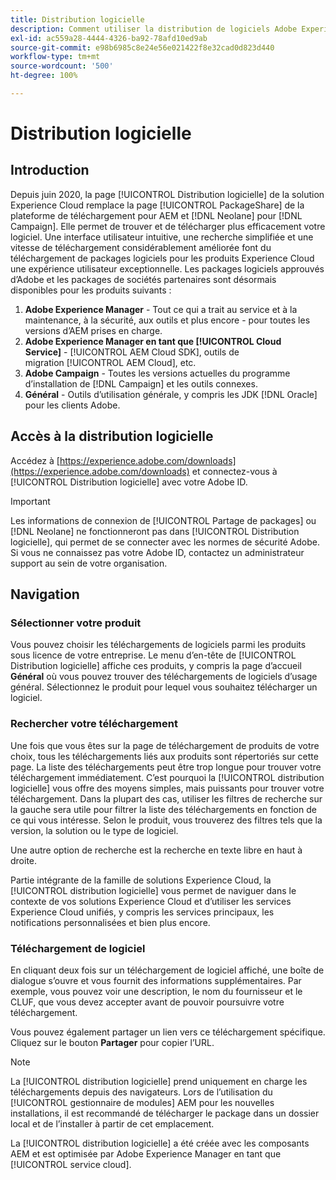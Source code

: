 ```yaml
---
title: Distribution logicielle
description: Comment utiliser la distribution de logiciels Adobe Experience Cloud
exl-id: ac559a28-4444-4326-ba92-78afd10ed9ab
source-git-commit: e98b6985c8e24e56e021422f8e32cad0d823d440
workflow-type: tm+mt
source-wordcount: '500'
ht-degree: 100%

---
```


# Distribution logicielle

## Introduction

Depuis juin 2020, la page [!UICONTROL Distribution logicielle] de la solution Experience Cloud remplace la page [!UICONTROL PackageShare] de la plateforme de téléchargement pour AEM et [!DNL Neolane] pour [!DNL Campaign]. Elle permet de trouver et de télécharger plus efficacement votre logiciel. Une interface utilisateur intuitive, une recherche simplifiée et une vitesse de téléchargement considérablement améliorée font du téléchargement de packages logiciels pour les produits Experience Cloud une expérience utilisateur exceptionnelle. Les packages logiciels approuvés d’Adobe et les packages de sociétés partenaires sont désormais disponibles pour les produits suivants :

1. **Adobe Experience Manager** - Tout ce qui a trait au service et à la maintenance, à la sécurité, aux outils et plus encore - pour toutes les versions d’AEM prises en charge.
1. **Adobe Experience Manager en tant que [!UICONTROL Cloud Service]** - [!UICONTROL AEM Cloud SDK], outils de migration [!UICONTROL AEM Cloud], etc.
1. **Adobe Campaign** - Toutes les versions actuelles du programme d’installation de [!DNL Campaign] et les outils connexes.
1. **Général** - Outils d’utilisation générale, y compris les JDK [!DNL Oracle] pour les clients Adobe.

## Accès à la distribution logicielle

Accédez à [https://experience.adobe.com/downloads](https://experience.adobe.com/downloads) et connectez-vous à [!UICONTROL Distribution logicielle] avec votre Adobe ID.

>[!IMPORTANT]
>
>Les informations de connexion de [!UICONTROL Partage de packages] ou [!DNL Neolane] ne fonctionneront pas dans [!UICONTROL Distribution logicielle], qui permet de se connecter avec les normes de sécurité Adobe. Si vous ne connaissez pas votre Adobe ID, contactez un administrateur support au sein de votre organisation.

## Navigation

### Sélectionner votre produit

Vous pouvez choisir les téléchargements de logiciels parmi les produits sous licence de votre entreprise. Le menu d’en-tête de [!UICONTROL Distribution logicielle] affiche ces produits, y compris la page d’accueil **Général** où vous pouvez trouver des téléchargements de logiciels d’usage général. Sélectionnez le produit pour lequel vous souhaitez télécharger un logiciel.

### Rechercher votre téléchargement

Une fois que vous êtes sur la page de téléchargement de produits de votre choix, tous les téléchargements liés aux produits sont répertoriés sur cette page. La liste des téléchargements peut être trop longue pour trouver votre téléchargement immédiatement. C’est pourquoi la [!UICONTROL distribution logicielle] vous offre des moyens simples, mais puissants pour trouver votre téléchargement. Dans la plupart des cas, utiliser les filtres de recherche sur la gauche sera utile pour filtrer la liste des téléchargements en fonction de ce qui vous intéresse. Selon le produit, vous trouverez des filtres tels que la version, la solution ou le type de logiciel.

Une autre option de recherche est la recherche en texte libre en haut à droite.

Partie intégrante de la famille de solutions Experience Cloud, la [!UICONTROL distribution logicielle] vous permet de naviguer dans le contexte de vos solutions Experience Cloud et d’utiliser les services Experience Cloud unifiés, y compris les services principaux, les notifications personnalisées et bien plus encore.

### Téléchargement de logiciel

En cliquant deux fois sur un téléchargement de logiciel affiché, une boîte de dialogue s’ouvre et vous fournit des informations supplémentaires. Par exemple, vous pouvez voir une description, le nom du fournisseur et le CLUF, que vous devez accepter avant de pouvoir poursuivre votre téléchargement.

Vous pouvez également partager un lien vers ce téléchargement spécifique. Cliquez sur le bouton **Partager** pour copier l’URL.

>[!NOTE]
>
>La [!UICONTROL distribution logicielle] prend uniquement en charge les téléchargements depuis des navigateurs. Lors de l’utilisation du [!UICONTROL gestionnaire de modules] AEM pour les nouvelles installations, il est recommandé de télécharger le package dans un dossier local et de l’installer à partir de cet emplacement.

La [!UICONTROL distribution logicielle] a été créée avec les composants AEM et est optimisée par Adobe Experience Manager en tant que [!UICONTROL service cloud].

